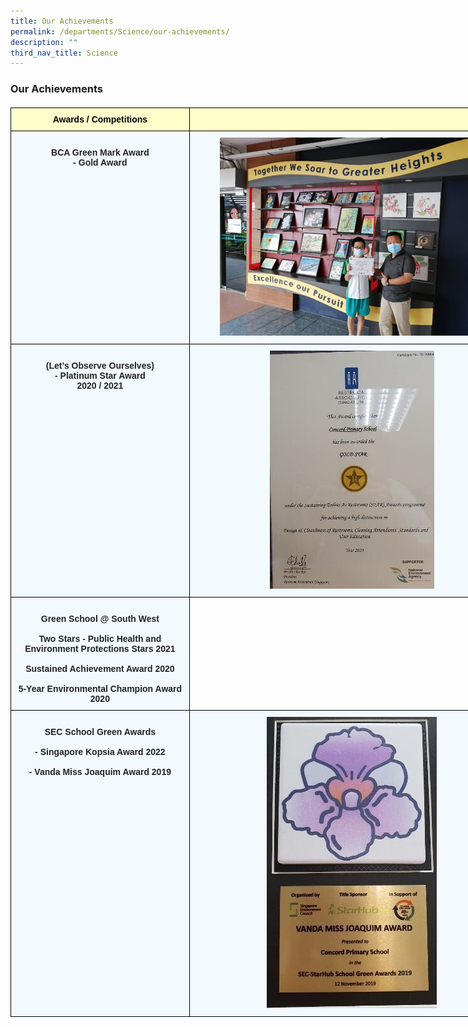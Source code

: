 ```yaml
---
title: Our Achievements
permalink: /departments/Science/our-achievements/
description: ""
third_nav_title: Science
---
```


<h3><b>Our Achievements<br></b></h3)
<body>
<br>	

<style type="text/css">
.tg  {border-collapse:collapse;border-spacing:0;margin:0px auto;}
.tg td{border-color:black;border-style:solid;border-width:1px;font-family:Arial, sans-serif;font-size:14px;
  overflow:hidden;padding:10px 5px;word-break:normal;}
.tg th{border-color:black;border-style:solid;border-width:1px;font-family:Arial, sans-serif;font-size:14px;
  font-weight:normal;overflow:hidden;padding:10px 5px;word-break:normal;}
.tg .tg-da8v{background-color:#F2F9FF;color:#222;text-align:center;vertical-align:top}
.tg .tg-r129{background-color:#F2F9FF;color:#222;text-align:center;vertical-align:middle}
.tg .tg-d0eu{background-color:#F2F9FF;color:#222;text-align:center;vertical-align:top}
.tg .tg-a5i5{background-color:#FFFFCC;color:#000;font-weight:bold;text-align:center;vertical-align:top}
.tg .tg-i38w{background-color:#F2F9FF;color:#222;font-weight:bold;text-align:center;vertical-align:top}
</style>

<table class="tg" style="undefined;table-layout: fixed; width: 807px">
<colgroup>
<col style="width: 286px">
<col style="width: 521px">
</colgroup>
<tbody>
  <tr>
    <td class="tg-a5i5">Awards / Competitions</td>
    <td class="tg-a5i5"> </td>
  </tr>
  <tr>
		<td class="tg-d0eu"><br><b>BCA Green Mark Award</b><br>- Gold Award<br> </td>
    <td class="tg-da8v"><img src="/images/cce1.png"></td>
  </tr>
  <tr>
    <td class="tg-d0eu"><br><b>(Let’s Observe Ourselves)</b><br>- Platinum Star Award<br> 2020 / 2021</td>
    <td class="tg-da8v"><img src="/images/cce2.jpeg"></td>
  </tr>
	<tr>
    <td class="tg-d0eu"><br><b>Green School @ South West</b><br><br>Two Stars - Public Health and Environment Protections Stars 2021<br><br>Sustained Achievement Award 2020<br><br>5-Year Environmental Champion Award 2020 </td>
  </tr>
  <tr>
		<td class="tg-d0eu"><br><b>SEC School Green Awards</b><br><br> - Singapore Kopsia Award 2022<br><br>- Vanda Miss Joaquim Award 2019</td>
    <td class="tg-da8v"><img src="/images/cce3.jpeg"></td>
  </tr>
</tbody>
</table>